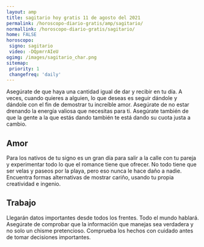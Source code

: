 ```yaml
---
layout: amp
title: sagitario hoy gratis 11 de agosto del 2021 
permalink: /horoscopo-diario-gratis/amp/sagitario/
normallink: /horoscopo-diario-gratis/sagitario/
home: FALSE
horoscopo:
 signo: sagitario
 video: -DQpmrrAIeU
ogimg: /images/sagitario_char.png
sitemap:
 priority: 1
 changefreq: 'daily'
---
```



Asegúrate de que haya una cantidad igual de dar y recibir en tu día. A veces, cuando quieres a alguien, lo que deseas es seguir dándole y dándole con el fin de demostrar tu increíble amor. Asegúrate de no estar drenando la energía valiosa que necesitas para ti. Asegúrate también de que la gente a la que estás dando también te está dando su cuota justa a cambio.

## Amor

Para los nativos de tu signo es un gran día para salir a la calle con tu pareja y experimentar todo lo que el romance tiene que ofrecer. No todo tiene que ser velas y paseos por la playa, pero eso nunca le hace daño a nadie. Encuentra formas alternativas de mostrar cariño, usando tu propia creatividad e ingenio.

## Trabajo

Llegarán datos importantes desde todos los frentes. Todo el mundo hablará. Asegúrate de comprobar que la información que manejas sea verdadera y no solo un chisme pretencioso. Comprueba los hechos con cuidado antes de tomar decisiones importantes.